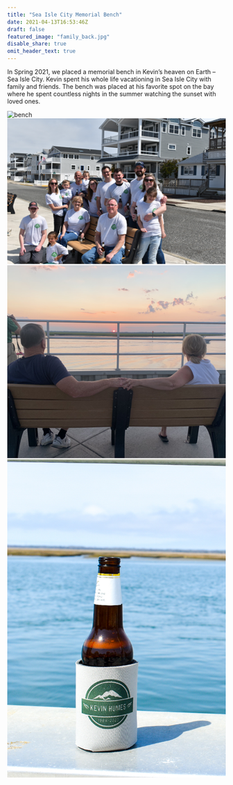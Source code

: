 ```yaml
---
title: "Sea Isle City Memorial Bench"
date: 2021-04-13T16:53:46Z
draft: false
featured_image: "family_back.jpg"
disable_share: true
omit_header_text: true
---
```


In Spring 2021, we placed a memorial bench in Kevin’s heaven on Earth – Sea Isle City.  Kevin spent his whole life vacationing in Sea Isle City with family and friends.  The bench was placed at his favorite spot on the bay where he spent countless nights in the summer watching the sunset with loved ones.


![bench](bench.jpg 'bench') 
![family](family.jpg 'family') 
![parents](parents.jpg 'parents') 
![coozy](coozy.jpg 'coozy') 
